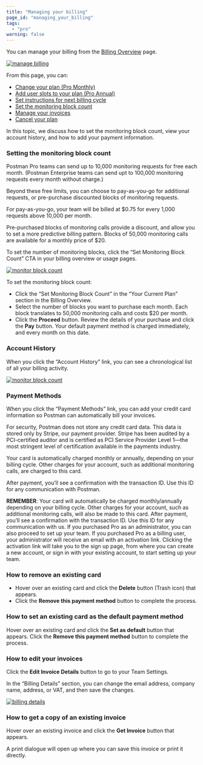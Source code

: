 ```yaml
---
title: "Managing your billing"
page_id: "managing_your_billing"
tags: 
  - "pro"
warning: false
---
```


You can manage your billing from the [Billing Overview]({{site.pm.gs}}/pay/billing) page. 

[![manage billing](https://s3.amazonaws.com/postman-static-getpostman-com/postman-docs/WS-billing-overview-page.png)](https://s3.amazonaws.com/postman-static-getpostman-com/postman-docs/WS-billing-overview-page.png)


From this page, you can:

* [Change your plan (Pro Monthly)](/docs/pro/managing_pro/changing_your_plan)
* [Add user slots to your plan (Pro Annual)](/docs/pro/managing_pro/changing_your_plan)
* [Set instructions for next billing cycle](/docs/pro/managing_pro/changing_your_plan)
* [Set the monitoring block count](#set)
* [Manage your invoices](#invoices)
* [Cancel your plan](/docs/pro/managing_pro/changing_your_plan)


In this topic, we discuss how to set the monitoring block count, view your account history, and how to add your payment information.

<h3 id="set">Setting the monitoring block count</h3>

Postman Pro teams can send up to 10,000 monitoring requests for free each month. (Postman Enterprise teams can send upt to 100,000 monitoring requests every month without charge.) 

Beyond these free limits, you can choose to pay-as-you-go for additional requests, or pre-purchase discounted blocks of monitoring requests.

For pay-as-you-go, your team will be  billed at $0.75 for every 1,000 requests above 10,000 per month. 

Pre-purchased blocks of monitoring calls provide a discount, and allow you to set a more predictive billing pattern. Blocks of 50,000 monitoring calls are available for a monthly price of $20.

To set the number of monitoring blocks, click the “Set Monitoring Block Count” CTA in your billing overview or usage pages.


[![monitor block count](https://s3.amazonaws.com/postman-static-getpostman-com/postman-docs/managingyourbilling2.png)](https://s3.amazonaws.com/postman-static-getpostman-com/postman-docs/managingyourbilling2.png)

To set the monitoring block count: 

* Click the “Set Monitoring Block Count” in the “Your Current Plan” section in the Billing Overview. 
* Select the number of blocks you want to purchase each month. Each block translates to 50,000 monitoring calls and costs $20 per month. 
* Click the **Proceed** button. Review the details of your purchase and click the **Pay** button. Your default payment method is charged immediately, and every month on this date.

### Account History

When you click the “Account History” link, you can see a chronological list of all your billing activity.

[![monitor block count](https://s3.amazonaws.com/postman-static-getpostman-com/postman-docs/WS-account-history.png)](https://s3.amazonaws.com/postman-static-getpostman-com/postman-docs/WS-account-history.png)

### Payment Methods

When you click the “Payment Methods” link, you can add your credit card information so Postman can automatically bill your invoices.

For security, Postman does not store any credit card data. This data is stored only by Stripe, our payment provider. Stripe has been audited by a PCI-certified auditor and is certified as PCI Service Provider Level 1—the most stringent level of certification available in the payments industry.

Your card is automatically charged monthly or annually, depending on your billing cycle. Other charges for your account, such as additional monitoring calls, are charged to this card.

After payment, you’ll see a confirmation with the transaction ID. Use this ID for any communication with Postman. 

**REMEMBER**: Your card will automatically be charged monthly/annually depending on your billing cycle. Other charges for your account, such as additional monitoring calls, will also be made to this card.
After payment, you’ll see a confirmation with the transaction ID. Use this ID for any communication with us. If you purchased Pro as an administrator, you can also proceed to set up your team. If you purchased Pro as a billing user, your administrator will receive an email with an activation link. Clicking the activation link will take you to the sign up page, from where you can create a new account, or sign in with your existing account, to start setting up your team.

### How to remove an existing card

* Hover over an existing card and click the **Delete** button (Trash icon) that appears.
* Click the **Remove this payment method** button to complete the process.

### How to set an existing card as the default payment method
Hover over an existing card and click the **Set as default** button that appears.
Click the **Remove this payment method** button to complete the process.

<h3 id="invoices">How to edit your invoices</h3>

Click the **Edit Invoice Details** button to go to your Team Settings. 

In the “Billing Details” section, you can change the email address, company name, address, or VAT, and then save the changes.


[![billing details](https://s3.amazonaws.com/postman-static-getpostman-com/postman-docs/managingyourbilling4.png)](https://s3.amazonaws.com/postman-static-getpostman-com/postman-docs/managingyourbilling4.png)

### How to get a copy of an existing invoice

Hover over an existing invoice and click the **Get Invoice** button that appears.

A print dialogue will open up where you can save this invoice or print it directly.



